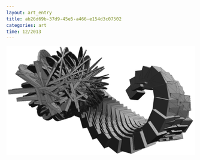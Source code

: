 ```yaml
---
layout: art_entry 
title: ab26d69b-37d9-45e5-a466-e154d3c07502
categories: art
time: 12/2013
---
```

<img src='/images/art/02.png'>
